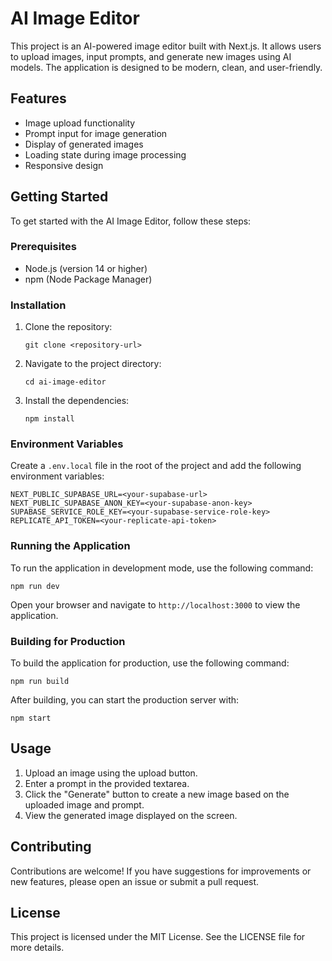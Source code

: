 # AI Image Editor

This project is an AI-powered image editor built with Next.js. It allows users to upload images, input prompts, and generate new images using AI models. The application is designed to be modern, clean, and user-friendly.

## Features

- Image upload functionality
- Prompt input for image generation
- Display of generated images
- Loading state during image processing
- Responsive design

## Getting Started

To get started with the AI Image Editor, follow these steps:

### Prerequisites

- Node.js (version 14 or higher)
- npm (Node Package Manager)

### Installation

1. Clone the repository:

   ```
   git clone <repository-url>
   ```

2. Navigate to the project directory:

   ```
   cd ai-image-editor
   ```

3. Install the dependencies:

   ```
   npm install
   ```

### Environment Variables

Create a `.env.local` file in the root of the project and add the following environment variables:

```
NEXT_PUBLIC_SUPABASE_URL=<your-supabase-url>
NEXT_PUBLIC_SUPABASE_ANON_KEY=<your-supabase-anon-key>
SUPABASE_SERVICE_ROLE_KEY=<your-supabase-service-role-key>
REPLICATE_API_TOKEN=<your-replicate-api-token>
```

### Running the Application

To run the application in development mode, use the following command:

```
npm run dev
```

Open your browser and navigate to `http://localhost:3000` to view the application.

### Building for Production

To build the application for production, use the following command:

```
npm run build
```

After building, you can start the production server with:

```
npm start
```

## Usage

1. Upload an image using the upload button.
2. Enter a prompt in the provided textarea.
3. Click the "Generate" button to create a new image based on the uploaded image and prompt.
4. View the generated image displayed on the screen.

## Contributing

Contributions are welcome! If you have suggestions for improvements or new features, please open an issue or submit a pull request.

## License

This project is licensed under the MIT License. See the LICENSE file for more details.
